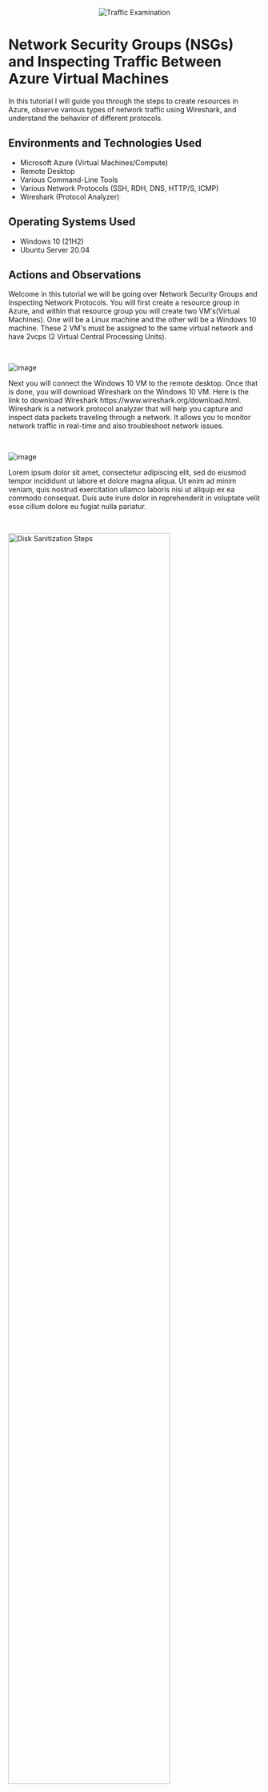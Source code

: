 <p align="center">
<img src="https://i.imgur.com/Ua7udoS.png" alt="Traffic Examination"/>
</p>

<h1>Network Security Groups (NSGs) and Inspecting Traffic Between Azure Virtual Machines</h1>
In this tutorial I will guide you through the steps to create resources in Azure, observe various types of network traffic using Wireshark, and understand the behavior of different protocols. <br />






<h2>Environments and Technologies Used</h2>

- Microsoft Azure (Virtual Machines/Compute)
- Remote Desktop
- Various Command-Line Tools
- Various Network Protocols (SSH, RDH, DNS, HTTP/S, ICMP)
- Wireshark (Protocol Analyzer)

<h2>Operating Systems Used </h2>

- Windows 10 (21H2)
- Ubuntu Server 20.04

<h2>Actions and Observations</h2>
Welcome in this tutorial we will be going over Network Security Groups and Inspecting Network Protocols. You will first create a resource group in Azure, and within that resource group you will create two VM's(Virtual Machines). One will be a Linux machine and the other will be a Windows 10 machine. These 2 VM's must be assigned to the same virtual network and have 2vcps (2 Virtual Central Processing Units).
</p>
<br />
<p>

![image](https://github.com/user-attachments/assets/ef7b58a6-4ded-4bfc-9841-d66e5ebad39c)
<p>

</p>
<p>
Next you will connect the Windows 10 VM to the remote desktop. Once that is done, you will download Wireshark on the Windows 10 VM. Here is the link to download Wireshark https://www.wireshark.org/download.html. Wireshark is a network protocol analyzer that will help you capture and inspect data packets traveling through a network. It allows you to monitor network traffic in real-time and also troubleshoot network issues. 
</p>
<br />

![image](https://github.com/user-attachments/assets/392411c3-d92f-4e55-880f-e76356666126)



<p>
</p>
<p>
Lorem ipsum dolor sit amet, consectetur adipiscing elit, sed do eiusmod tempor incididunt ut labore et dolore magna aliqua. Ut enim ad minim veniam, quis nostrud exercitation ullamco laboris nisi ut aliquip ex ea commodo consequat. Duis aute irure dolor in reprehenderit in voluptate velit esse cillum dolore eu fugiat nulla pariatur.
</p>
<br />

<p>
<img src="https://i.imgur.com/DJmEXEB.png" height="80%" width="80%" alt="Disk Sanitization Steps"/>
</p>
<p>
Lorem ipsum dolor sit amet, consectetur adipiscing elit, sed do eiusmod tempor incididunt ut labore et dolore magna aliqua. Ut enim ad minim veniam, quis nostrud exercitation ullamco laboris nisi ut aliquip ex ea commodo consequat. Duis aute irure dolor in reprehenderit in voluptate velit esse cillum dolore eu fugiat nulla pariatur.
</p>
<br />
